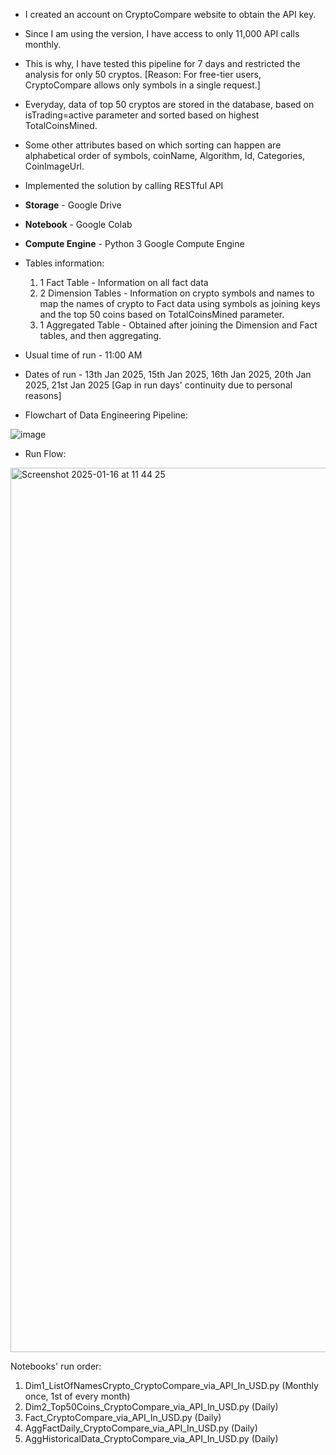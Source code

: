 - I created an account on CryptoCompare website to obtain the API key.
- Since I am using the version, I have access to only 11,000 API calls monthly.
- This is why, I have tested this pipeline for 7 days and restricted the analysis for only 50 cryptos. [Reason: For free-tier users, CryptoCompare allows only symbols in a single request.]
- Everyday, data of top 50 cryptos are stored in the database, based on isTrading=active parameter and sorted based on highest TotalCoinsMined.
- Some other attributes based on which sorting can happen are alphabetical order of symbols, coinName, Algorithm, Id, Categories, CoinImageUrl.
- Implemented the solution by calling RESTful API

- **Storage** -  Google Drive
- **Notebook** - Google Colab
- **Compute Engine** - Python 3 Google Compute Engine

- Tables information:
  1. 1 Fact Table - Information on all fact data
  2. 2 Dimension Tables - Information on crypto symbols and names to map the names of crypto to Fact data using symbols as joining keys and the top 50 coins based on TotalCoinsMined parameter.
  3. 1 Aggregated Table - Obtained after joining the Dimension and Fact tables, and then aggregating.
- Usual time of run - 11:00 AM
- Dates of run - 13th Jan 2025, 15th Jan 2025, 16th Jan 2025, 20th Jan 2025, 21st Jan 2025 [Gap in run days' continuity due to personal reasons]
- Flowchart of Data Engineering Pipeline:

![image](https://github.com/user-attachments/assets/c724536a-3107-497e-80cc-17b830273e0d)

- Run Flow:
<img width="1415" alt="Screenshot 2025-01-16 at 11 44 25" src="https://github.com/user-attachments/assets/a3dd6638-a8ad-4cde-a4bd-0deb3b8cdcb2" />

Notebooks' run order:
1. Dim1_ListOfNamesCrypto_CryptoCompare_via_API_In_USD.py (Monthly once, 1st of every month)
2. Dim2_Top50Coins_CryptoCompare_via_API_In_USD.py (Daily)
3. Fact_CryptoCompare_via_API_In_USD.py (Daily)
4. AggFactDaily_CryptoCompare_via_API_In_USD.py (Daily)
5. AggHistoricalData_CryptoCompare_via_API_In_USD.py (Daily)
